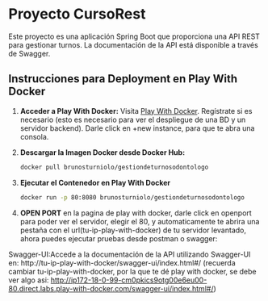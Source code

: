 # Proyecto CursoRest

Este proyecto es una aplicación Spring Boot que proporciona una API REST para gestionar turnos. La documentación de la API está disponible a través de Swagger.

## Instrucciones para Deployment en Play With Docker

1. **Acceder a Play With Docker:**
   Visita [Play With Docker](https://labs.play-with-docker.com/). Regístrate si es necesario (esto es necesario para ver el despliegue de una BD y un servidor backend).
   Darle click en +new instance, para que te abra una consola.

2. **Descargar la Imagen Docker desde Docker Hub:**
   ```bash
   docker pull brunosturniolo/gestiondeturnosodontologo


3. **Ejecutar el Contenedor en Play With Docker**
    ```bash
    docker run -p 80:8080 brunosturniolo/gestiondeturnosodontologo

4. **OPEN PORT**
   en la pagina de play with docker, darle click en openport para poder ver el servidor, elegir el 80, y automaticamente te
   abrira una pestaña con el url(tu-ip-play-with-docker) de tu servidor levantado, ahora puedes ejecutar pruebas desde postman o swagger:

Swagger-UI:Accede a la documentación de la API utilizando Swagger-UI en: http://tu-ip-play-with-docker/swagger-ui/index.html#/
(recuerda cambiar tu-ip-play-with-docker, por la que te dé play with docker, se debe ver algo asi:
http://ip172-18-0-99-cm0pkics9otg00e6eu00-80.direct.labs.play-with-docker.com/swagger-ui/index.html#/)
